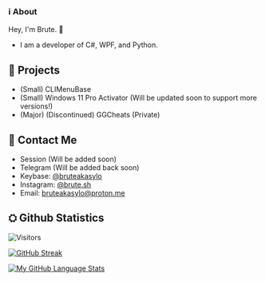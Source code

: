 ### ℹ️ About 

Hey, I'm Brute. 👋

- I am a developer of C#, WPF, and Python.

## 🔭 Projects

- (Small) CLIMenuBase
- (Small) Windows 11 Pro Activator (Will be updated soon to support more versions!)
- (Major) (Discontinued) GGCheats (Private)

## 🤝 Contact Me

- Session (Will be added soon)
- Telegram (Will be added back soon)
- Keybase: [@bruteakasylo](https://keybase.io/bruteakasylo)
- Instagram: [@brute.sh](https://www.instagram.com/brute.sh/)
- Email: [bruteakasylo@proton.me](mailto:bruteakasylo@proton.me?subject=[GitHub]%20Source%20BruteAkaSylo)


## ⛭ Github Statistics
![Visitors](https://komarev.com/ghpvc/?username=bruteakasylo&color=blueviolet)

[![GitHub Streak ](http://github-readme-streak-stats.herokuapp.com?user=bruteakasylo&theme=tokyonight&hide_border=true)](https://git.io/streak-stats)

[![My GitHub Language Stats](https://github-readme-stats.vercel.app/api/top-langs/?username=bruteakasylo&langs_count=5&theme=tokyonight&hide_border=true)]()
